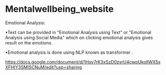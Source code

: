 # Mentalwellbeing_website

Emotional Analysis:

•Text can be provided in "Emotional Analysis using Text" or "Emotional Analysis using Social Media" which on clicking emotional analysis gives result on the emotions.

•Emotional analysis is done using NLP known as transformer .

 https://docs.google.com/document/d/1Hsv7rK3xSzD0zvrU4cwpUkolIWX5xXFHIY3SMISCNuM/edit?usp=sharing
